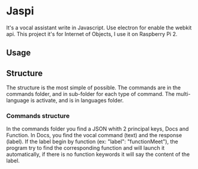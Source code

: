 # Jaspi
It's a vocal assistant write in Javascript. Use electron for enable the webkit api. This project it's for Internet of Objects, I use it on Raspberry Pi 2.

## Usage

## Structure
The structure is the most simple of possible.
The commands are in the commands folder, and in sub-folder for each type of command.
The multi-language is activate, and is in languages folder.

### Commands structure
In the commands folder you find a JSON whith 2 principal keys, Docs and Function. In Docs, you find the vocal command (text) and the response (label). 
If the label begin by function (ex: "label": "functionMeet"), the program try to find the corresponding function and will launch it automatically, if there is no function keywords it will say the content of the label.



